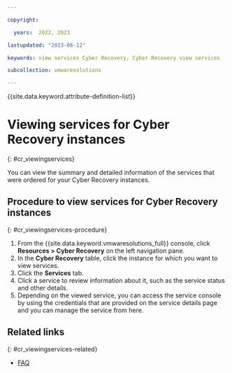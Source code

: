 ```yaml
---

copyright:

  years:  2022, 2023

lastupdated: "2023-06-12"

keywords: view services Cyber Recovery, Cyber Recovery view services

subcollection: vmwaresolutions

---
```


{{site.data.keyword.attribute-definition-list}}

# Viewing services for Cyber Recovery instances
{: #cr_viewingservices}

You can view the summary and detailed information of the services that were ordered for your Cyber Recovery instances.

## Procedure to view services for Cyber Recovery instances
{: #cr_viewingservices-procedure}

1. From the {{site.data.keyword.vmwaresolutions_full}} console, click **Resources > Cyber Recovery** on the left navigation pane.
2. In the **Cyber Recovery** table, click the instance for which you want to view services.
3. Click the **Services** tab.
4. Click a service to review information about it, such as the service status and other details.
5. Depending on the viewed service, you can access the service console by using the credentials that are provided on the service details page and you can manage the service from here.

## Related links
{: #cr_viewingservices-related}

* [FAQ](/docs/vmwaresolutions?topic=vmwaresolutions-faq-vmwaresolutions)
